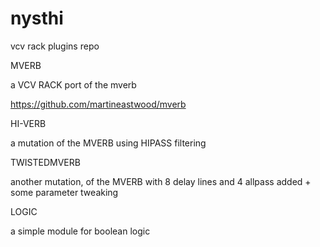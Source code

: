 # nysthi
vcv rack plugins repo



MVERB

a VCV RACK port of the mverb

https://github.com/martineastwood/mverb




HI-VERB

a mutation of the MVERB using HIPASS filtering



TWISTEDMVERB

another mutation, of the MVERB with 8 delay lines and 4 allpass added + some parameter tweaking



LOGIC

a simple module for boolean logic

